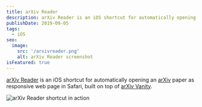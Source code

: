 ```yaml
---
title: arXiv Reader
description: arXiv Reader is an iOS shortcut for automatically opening an arXiv paper as responsive web page in Safari, built on top of arXiv Vanity.
publishDate: 2019-09-05
tags:
  - iOS
seo:
  image:
    src: '/arxivreader.png'
    alt: arXiv Reader screenshot
isFeatured: true
---
```


[arXiv Reader](https://www.icloud.com/shortcuts/51ab5543d9544592bc4a37c1f3d247c9) is an iOS shortcut for automatically opening an [arXiv](https://arxiv.org/) paper as responsive web page in Safari, built on top of [arXiv Vanity](https://www.arxiv-vanity.com/).

![arXiv Reader shortcut in action](/arxivreader.gif)
